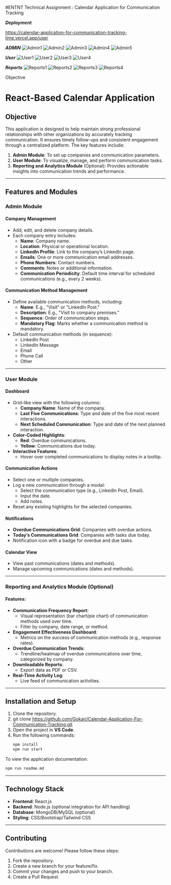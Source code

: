 #ENTNT Technical Assignment : Calendar Application for Communication Tracking

***Deployment***

  https://calendar-application-for-communication-tracking-lime.vercel.app/user
  
***ADMIN*** 
![Admin1](https://github.com/Gokari/Calendar-Application-For-Communication-Tracking/blob/master/Screenshots/Admin1.png?raw=true)
![Admin2](https://github.com/Gokari/Calendar-Application-For-Communication-Tracking/blob/master/Screenshots/Admin2.png?raw=true)
![Admin3](https://github.com/Gokari/Calendar-Application-For-Communication-Tracking/blob/master/Screenshots/Admin3.png?raw=true)
![Admin4](https://github.com/Gokari/Calendar-Application-For-Communication-Tracking/blob/master/Screenshots/Admin4.png?raw=true)
![Admin5](https://github.com/Gokari/Calendar-Application-For-Communication-Tracking/blob/master/Screenshots/Admin5.png?raw=true)

***User***
![User1](https://github.com/Gokari/Calendar-Application-For-Communication-Tracking/blob/master/Screenshots/User1.png?raw=true)
![User2](https://github.com/Gokari/Calendar-Application-For-Communication-Tracking/blob/master/Screenshots/User2.png?raw=true)
![User3](https://github.com/Gokari/Calendar-Application-For-Communication-Tracking/blob/master/Screenshots/User3.png?raw=true)
![User4](https://github.com/Gokari/Calendar-Application-For-Communication-Tracking/blob/master/Screenshots/User4.png?raw=true)

***Reports***
![Reports1](https://github.com/Gokari/Calendar-Application-For-Communication-Tracking/blob/master/Screenshots/Reports1.png?raw=true)
![Reports2](https://github.com/Gokari/Calendar-Application-For-Communication-Tracking/blob/master/Screenshots/Reports2.png?raw=true)
![Reports3](https://github.com/Gokari/Calendar-Application-For-Communication-Tracking/blob/master/Screenshots/Reports3.png?raw=true)
![Reports4](https://github.com/Gokari/Calendar-Application-For-Communication-Tracking/blob/master/Screenshots/Reports4.png?raw=true)


Objective

 # React-Based Calendar Application

## Objective

This application is designed to help maintain strong professional relationships with other organizations by accurately tracking communication. It ensures timely follow-ups and consistent engagement through a centralized platform. The key features include:

1. **Admin Module**: To set up companies and communication parameters.
2. **User Module**: To visualize, manage, and perform communication tasks.
3. **Reporting and Analytics Module** (Optional): Provides actionable insights into communication trends and performance.

---

## Features and Modules

### Admin Module

#### Company Management
- Add, edit, and delete company details.
- Each company entry includes:
  - **Name**: Company name.
  - **Location**: Physical or operational location.
  - **LinkedIn Profile**: Link to the company’s LinkedIn page.
  - **Emails**: One or more communication email addresses.
  - **Phone Numbers**: Contact numbers.
  - **Comments**: Notes or additional information.
  - **Communication Periodicity**: Default time interval for scheduled communications (e.g., every 2 weeks).

#### Communication Method Management
- Define available communication methods, including:
  - **Name**: E.g., "Visit" or "LinkedIn Post."
  - **Description**: E.g., "Visit to company premises."
  - **Sequence**: Order of communication steps.
  - **Mandatory Flag**: Marks whether a communication method is mandatory.
- Default communication methods (in sequence):
  - LinkedIn Post
  - LinkedIn Message
  - Email
  - Phone Call
  - Other

---

### User Module

#### Dashboard
- Grid-like view with the following columns:
  - **Company Name**: Name of the company.
  - **Last Five Communications**: Type and date of the five most recent interactions.
  - **Next Scheduled Communication**: Type and date of the next planned interaction.
- **Color-Coded Highlights**:
  - **Red**: Overdue communications.
  - **Yellow**: Communications due today.
- **Interactive Features**:
  - Hover over completed communications to display notes in a tooltip.

#### Communication Actions
- Select one or multiple companies.
- Log a new communication through a modal:
  - Select the communication type (e.g., LinkedIn Post, Email).
  - Input the date.
  - Add notes.
- Reset any existing highlights for the selected companies.

#### Notifications
- **Overdue Communications Grid**: Companies with overdue actions.
- **Today’s Communications Grid**: Companies with tasks due today.
- Notification icon with a badge for overdue and due tasks.

#### Calendar View
- View past communications (dates and methods).
- Manage upcoming communications (dates and methods).

---

### Reporting and Analytics Module (Optional)

#### Features:
- **Communication Frequency Report**:
  - Visual representation (bar chart/pie chart) of communication methods used over time.
  - Filter by company, date range, or method.
- **Engagement Effectiveness Dashboard**:
  - Metrics on the success of communication methods (e.g., response rates).
- **Overdue Communication Trends**:
  - Trendline/heatmap of overdue communications over time, categorized by company.
- **Downloadable Reports**:
  - Export data as PDF or CSV.
- **Real-Time Activity Log**:
  - Live feed of communication activities.

---

## Installation and Setup

1. Clone the repository.
2.  git clone <https://github.com/Gokari/Calendar-Application-For-Communication-Tracking.git>
3. Open the project in **VS Code**.
4. Run the following commands:
   ```bash
   npm install
   npm run start
   ```

To view the application documentation:
```bash
npm run readme.md
```

---

## Technology Stack
- **Frontend**: React.js
- **Backend**: Node.js (optional integration for API handling)
- **Database**: MongoDB/MySQL (optional)
- **Styling**: CSS/Bootstrap/Tailwind CSS

---

## Contributing
Contributions are welcome! Please follow these steps:
1. Fork the repository.
2. Create a new branch for your feature/fix.
3. Commit your changes and push to your branch.
4. Create a Pull Request.





